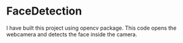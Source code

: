 # FaceDetection
I have built this project using opencv package. This code opens the webcamera and detects the face inside the camera. 
